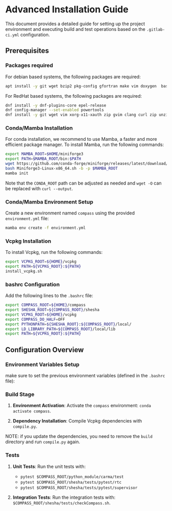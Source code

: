 # Advanced Installation Guide

This document provides a detailed guide for setting up the project environment and executing build and test operations based on the `.gitlab-ci.yml` configuration.

## Prerequisites

### Packages required

For debian based systems, the following packages are required:

```bash
apt install -y git wget bzip2 pkg-config gfortran make vim doxygen  bash-completion curl zip unzip tar autoconf automake autoconf-archive
```	

For RedHat based systems, the following packages are required:

```bash
dnf install -y dnf-plugins-core epel-release
dnf config-manager --set-enabled powertools
dnf install -y git wget vim xorg-x11-xauth zip gvim clang curl zip unzip tar autoconf automake autoconf-archive perl-IPC-Cmd
```

### Conda/Mamba Installation

For conda installation, we recommend to use Mamba, a faster and more efficient package manager. To install Mamba, run the following commands:

```bash
export MAMBA_ROOT=$HOME/miniforge3
export PATH=$MAMBA_ROOT/bin:$PATH
wget https://github.com/conda-forge/miniforge/releases/latest/download/Miniforge3-Linux-x86_64.sh
bash Miniforge3-Linux-x86_64.sh -b -p $MAMBA_ROOT
mamba init
```

Note that the `CONDA_ROOT` path can be adjusted as needed and `wget -O` can be replaced with `curl --output`.

### Conda/Mamba Environment Setup

Create a new environment named `compass` using the provided `environment.yml` file:

```bash
mamba env create -f environment.yml
```

### Vcpkg Installation

To install Vcpkg, run the following commands:

```bash
export VCPKG_ROOT=${HOME}/vcpkg
export PATH=${VCPKG_ROOT}:${PATH}
install_vcpkg.sh
```

### bashrc Configuration

Add the following lines to the `.bashrc` file:

```bash
export COMPASS_ROOT=${HOME}/compass
export SHESHA_ROOT=${COMPASS_ROOT}/shesha
export VCPKG_ROOT=${HOME}/vcpkg
export COMPASS_DO_HALF=OFF
export PYTHONPATH=${SHESHA_ROOT}:${COMPASS_ROOT}/local/
export LD_LIBRARY_PATH=${COMPASS_ROOT}/local/lib
export PATH=${VCPKG_ROOT}:${PATH}
```

## Configuration Overview

### Environment Variables Setup

make sure to set the previous environment variables (defined in the `.bashrc` file):

### Build Stage

1. **Environment Activation**: Activate the `compass` environment: `conda activate compass`.
    
2. **Dependency Installation**: Compile Vcpkg dependencies with `compile.py`.

NOTE: if you update the dependencies, you need to remove the `build` directory and run `compile.py` again.

### Tests

1. **Unit Tests**: Run the unit tests with:
    - `pytest $COMPASS_ROOT/python_module/carma/test`
    - `pytest $COMPASS_ROOT/shesha/tests/pytest/rtc`
    - `pytest $COMPASS_ROOT/shesha/tests/pytest/supervisor`

2. **Integration Tests**: Run the integration tests with: `$COMPASS_ROOT/shesha/tests/checkCompass.sh`.